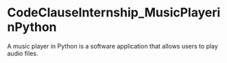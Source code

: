 # CodeClauseInternship_MusicPlayerinPython
A music player in Python is a software application that allows users to play audio files.
